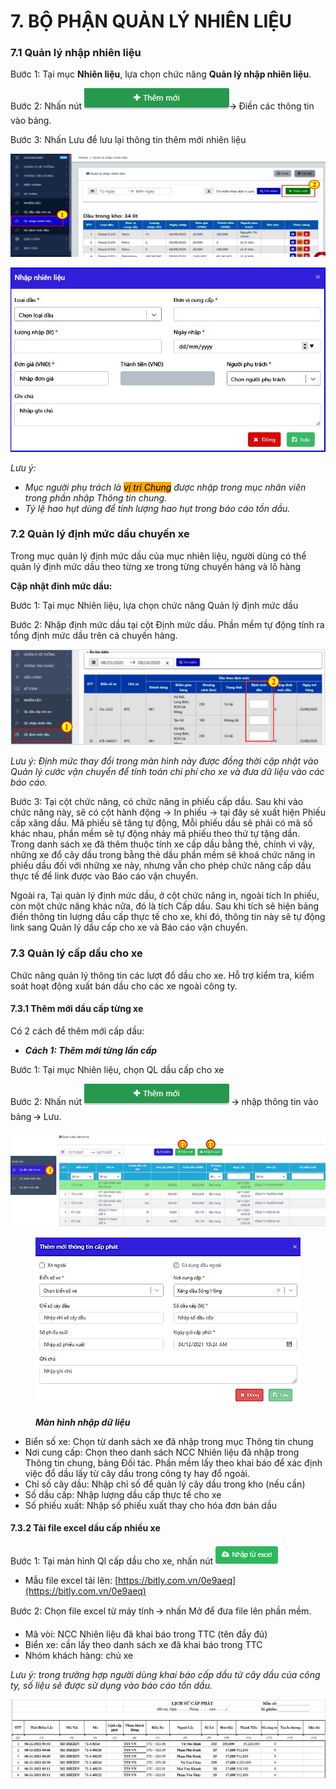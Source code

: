 # 7. BỘ PHẬN QUẢN LÝ NHIÊN LIỆU

### 7.1 **Quản lý nhập nhiên liệu** <a href="#_qbtyoq" id="_qbtyoq"></a>

Bước 1: Tại mục **Nhiên liệu**, lựa chọn chức năng **Quản lý nhập nhiên liệu**.

Bước 2: Nhấn nút <img src="../../.gitbook/assets/0 (2).png" alt="" data-size="line">🡪 Điền các thông tin vào bảng.

Bước 3: Nhấn Lưu để lưu lại thông tin thêm mới nhiên liệu

![](../../.gitbook/assets/1.jpeg)

![](../../.gitbook/assets/2.jpeg)

_Lưu ý:_

* _Mục người phụ trách là <mark style="background-color:orange;">vị trí Chung</mark> được nhập trong mục nhân viên trong phần nhập Thông tin chung._
* _Tỷ lệ hao hụt dùng để tính lượng hao hụt trong báo cáo tồn dầu._

### **7.2 Quản lý định mức dầu chuyến xe** <a href="#_3abhhcj" id="_3abhhcj"></a>

Trong mục quản lý định mức dầu của mục nhiên liệu, người dùng có thể quản lý định mức dầu theo từng xe trong từng chuyến hàng và lô hàng

**Cập nhật đinh mức dầu:**

Bước 1: Tại mục Nhiên liệu, lựa chọn chức năng Quản lý định mức dầu

Bước 2: Nhập định mức dầu tại cột Định mức dầu. Phần mềm tự động tính ra tổng định mức dầu trên cả chuyến hàng.

![](<../../.gitbook/assets/3 (1).jpeg>)

_Lưu ý: Định mức thay đổi trong màn hình này được đồng thời cập nhật vào Quản lý cước vận chuyển để tính toán chi phí cho xe và đưa dữ liệu vào các báo cáo._

Bước 3: Tại cột chức năng, có chức năng in phiếu cấp dầu. Sau khi vào chức năng này, sẽ có cột hành động -> In phiếu -> tại đây sẽ xuất hiện Phiếu cấp xăng dầu. Mã phiếu sẽ tăng tự động, Mỗi phiếu dầu sẽ phải có mã số khác nhau, phần mềm sẽ tự động nhảy mã phiếu theo thứ tự tặng dần. Trong danh sách xe đã thêm thuộc tính xe cấp dầu bằng thẻ, chính vì vậy, những xe đổ cây dầu trong bằng thẻ dầu phần mềm sẽ khoá chức năng in phiếu dầu đối với những xe này, nhưng vẫn cho phép chức năng cấp dầu thực tế để link được vào Báo cáo vận chuyển.

Ngoài ra, Tại quản lý định mức dầu, ở cột chức năng in, ngoài tích In phiếu, còn một chức năng khác nữa, đó là tích Cấp dầu. Sau khi tích sẽ hiện bảng điền thông tin lượng dầu cấp thực tế cho xe, khi đó, thông tin này sẽ tự động link sang Quản lý dầu cấp cho xe và Báo cáo vận chuyển.

### **7.3 Quản lý cấp dầu cho xe** <a href="#_49gfa85" id="_49gfa85"></a>

Chức năng quản lý thông tin các lượt đổ dầu cho xe. Hỗ trợ kiểm tra, kiểm soát hoạt động xuất bán dầu cho các xe ngoài công ty.

#### **7.3.1 Thêm mới dầu cấp từng xe** <a href="#_2olpkfy" id="_2olpkfy"></a>

Có 2 cách để thêm mới cấp dầu:

* _**Cách 1: Thêm mới từng lần cấp**_

Bước 1: Tại mục Nhiên liệu, chọn QL dầu cấp cho xe

Bước 2: Nhấn nút <img src="../../.gitbook/assets/4 (5).png" alt="" data-size="line"> 🡪 nhập thông tin vào bảng 🡪 Lưu.

![](<../../.gitbook/assets/5 (3).png>)

<figure><img src="../../.gitbook/assets/6 (1).png" alt=""><figcaption><p><em><strong>Màn hình nhập dữ liệu</strong></em></p></figcaption></figure>

* Biển số xe: Chọn từ danh sách xe đã nhập trong mục Thông tin chung
* Nơi cung cấp: Chọn theo danh sách NCC Nhiên liệu đã nhập trong Thông tin chung, bảng Đối tác. Phần mềm lấy theo khai báo để xác định việc đổ dầu lấy từ cây dầu trong công ty hay đổ ngoài.
* Chỉ số cây dầu: Nhập chỉ số để quản lý cây dầu trong kho (nếu cần)
* Số dầu cấp: Nhập lượng dầu cấp thực tế cho xe
* Số phiếu xuất: Nhập số phiếu xuất thay cho hóa đơn bán dầu

#### **7.3.2 Tải file excel dầu cấp nhiều xe** <a href="#_13qzunr" id="_13qzunr"></a>

Bước 1: Tại màn hình Ql cấp dầu cho xe, nhấn nút <img src="../../.gitbook/assets/7 (6).png" alt="" data-size="line">

* Mẫu file excel tải lên: [https://bitly.com.vn/0e9aeq](https://bitly.com.vn/0e9aeq)

Bước 2: Chọn file excel từ máy tính 🡪 nhấn Mở để đưa file lên phần mềm.

* Mã vòi: NCC Nhiên liệu đã khai báo trong TTC (tên đầy đủ)
* Biển xe: cần lấy theo danh sách xe đã khai báo trong TTC
* Nhóm khách hàng: chủ xe

_Lưu ý: trong trường hợp người dùng khai báo cấp dầu từ cây dầu của công ty, số liệu sẽ được sử dụng vào báo cáo tồn dầu._

![Mẫu nhập liệu file excel](<../../.gitbook/assets/8 (8).png>)
